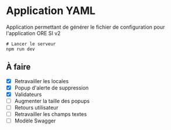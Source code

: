 # Application YAML

Application permettant de générer le fichier de configuration pour l'application ORE SI v2

```shell
# Lancer le serveur
npm run dev
```

## À faire

- [x] Retravailler les locales
- [x] Popup d'alerte de suppression
- [x] Validateurs
- [ ] Augmenter la taille des popups
- [ ] Retours utilisateur
- [ ] Retravailler les champs textes
- [ ] Modèle Swagger